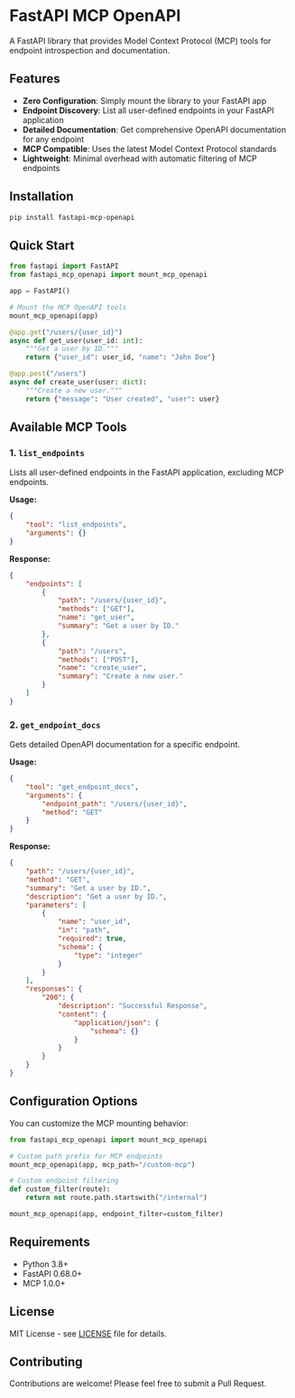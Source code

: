 # FastAPI MCP OpenAPI

A FastAPI library that provides Model Context Protocol (MCP) tools for endpoint introspection and documentation.

## Features

- **Zero Configuration**: Simply mount the library to your FastAPI app
- **Endpoint Discovery**: List all user-defined endpoints in your FastAPI application
- **Detailed Documentation**: Get comprehensive OpenAPI documentation for any endpoint
- **MCP Compatible**: Uses the latest Model Context Protocol standards
- **Lightweight**: Minimal overhead with automatic filtering of MCP endpoints

## Installation

```bash
pip install fastapi-mcp-openapi
```

## Quick Start

```python
from fastapi import FastAPI
from fastapi_mcp_openapi import mount_mcp_openapi

app = FastAPI()

# Mount the MCP OpenAPI tools
mount_mcp_openapi(app)

@app.get("/users/{user_id}")
async def get_user(user_id: int):
    """Get a user by ID."""
    return {"user_id": user_id, "name": "John Doe"}

@app.post("/users")
async def create_user(user: dict):
    """Create a new user."""
    return {"message": "User created", "user": user}
```

## Available MCP Tools

### 1. `list_endpoints`
Lists all user-defined endpoints in the FastAPI application, excluding MCP endpoints.

**Usage:**
```json
{
    "tool": "list_endpoints",
    "arguments": {}
}
```

**Response:**
```json
{
    "endpoints": [
        {
            "path": "/users/{user_id}",
            "methods": ["GET"],
            "name": "get_user",
            "summary": "Get a user by ID."
        },
        {
            "path": "/users",
            "methods": ["POST"],
            "name": "create_user",
            "summary": "Create a new user."
        }
    ]
}
```

### 2. `get_endpoint_docs`
Gets detailed OpenAPI documentation for a specific endpoint.

**Usage:**
```json
{
    "tool": "get_endpoint_docs",
    "arguments": {
        "endpoint_path": "/users/{user_id}",
        "method": "GET"
    }
}
```

**Response:**
```json
{
    "path": "/users/{user_id}",
    "method": "GET",
    "summary": "Get a user by ID.",
    "description": "Get a user by ID.",
    "parameters": [
        {
            "name": "user_id",
            "in": "path",
            "required": true,
            "schema": {
                "type": "integer"
            }
        }
    ],
    "responses": {
        "200": {
            "description": "Successful Response",
            "content": {
                "application/json": {
                    "schema": {}
                }
            }
        }
    }
}
```

## Configuration Options

You can customize the MCP mounting behavior:

```python
from fastapi_mcp_openapi import mount_mcp_openapi

# Custom path prefix for MCP endpoints
mount_mcp_openapi(app, mcp_path="/custom-mcp")

# Custom endpoint filtering
def custom_filter(route):
    return not route.path.startswith("/internal")

mount_mcp_openapi(app, endpoint_filter=custom_filter)
```

## Requirements

- Python 3.8+
- FastAPI 0.68.0+
- MCP 1.0.0+

## License

MIT License - see [LICENSE](LICENSE) file for details.

## Contributing

Contributions are welcome! Please feel free to submit a Pull Request.
